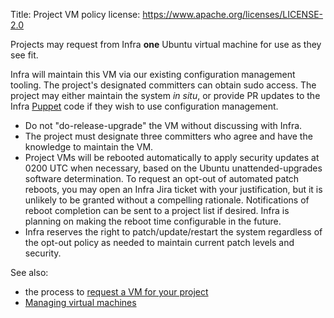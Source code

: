 Title: Project VM policy
license: https://www.apache.org/licenses/LICENSE-2.0

Projects may request from Infra **one** Ubuntu virtual machine for use as they see fit.

Infra will maintain this VM via our existing configuration management tooling. The project's designated committers can obtain sudo access. The project may either maintain the system _in situ_, or provide PR updates to the Infra <a href="https://cwiki.apache.org/confluence/display/INFRA/Puppet+Documentation" target="_blank">Puppet</a> code if they wish to use configuration management.

- Do not "do-release-upgrade" the VM without discussing with Infra.
- The project must designate three committers who agree and have the knowledge to maintain the VM.
- Project VMs will be rebooted automatically to apply security updates at 0200 UTC when necessary, based on the Ubuntu unattended-upgrades software determination. To request an opt-out of automated patch reboots, you may open an Infra Jira ticket with your justification, but it is unlikely to be granted without a compelling rationale. Notifications of reboot completion can be sent to a project list if desired. Infra is planning on making the reboot time configurable in the future.
- Infra reserves the right to patch/update/restart the system regardless of the opt-out policy as needed to maintain current patch levels and security.

See also:

  - the process to [request a VM for your project](vm-for-project.html)
  - [Managing virtual machines](vm-management.html)
